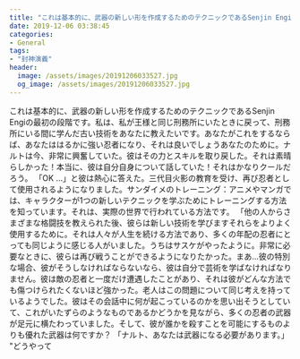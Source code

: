 ```yaml
---
title: "これは基本的に、武器の新しい形を作成するためのテクニックであるSenjin Engiの最初の段階です。"
date: 2019-12-06 03:38:45
categories:
- General
tags:
- "封神演義"
header:
  image: /assets/images/20191206033527.jpg
  og_image: /assets/images/20191206033527.jpg
---
```


これは基本的に、武器の新しい形を作成するためのテクニックであるSenjin Engiの最初の段階です。私は、私が王様と同じ刑務所にいたときに戻って、刑務所にいる間に学んだ古い技術をあなたに教えたいです。あなたがこれをするならば、あなたははるかに強い忍者になり、それは良いでしょうあなたのために。ナルトは今、非常に興奮していた。彼はその力とスキルを取り戻した。それは素晴らしかった！本当に、彼は自分自身について話していた！それはかなりクールだろう。 「OK ...」と彼は熱心に答えた。三代目火影の教育を受け、再び忍者として使用されるようになりました。サンダイメのトレーニング：アニメやマンガでは、キャラクターが1つの新しいテクニックを学ぶためにトレーニングする方法を知っています。それは、実際の世界で行われている方法です。 「他の人からさまざまな格闘技を教えられた後、彼らは新しい技術を学びますそれらをよりよく使用するために。それは人々が人生を続ける方法であり、多くの年配の忍者にとっても同じように感じる人がいました。うちはサスケがやったように。非常に必要なときに、彼らは再び戦うことができるようになりたかった。まあ…彼の特別な場合、彼がそうしなければならないなら、彼は自分で芸術を学ばなければなりません。彼は敵の忍者と一度だけ遭遇したことがあり、それは彼がどんな方法でも傷つけられたくないほど強かった。老人はこの問題について同じ考えを持っているようでした。彼はその会話中に何が起こっているのかを思い出そうとしていて、これがいたずらのようなものであるかどうかを見ながら、多くの忍者の武器が足元に横たわっていました。そして、彼が誰かを殺すことを可能にするものよりも優れた武器は何ですか？ 「ナルト、あなたは武器になる必要があります。」 &quot;どうやって
